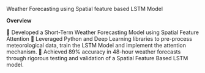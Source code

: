Weather Forecasting using Spatial feature based LSTM Model

**Overview**

 Developed a Short-Term Weather Forecasting Model using 
Spatial Feature Attention 
 Leveraged Python and Deep Learning libraries to pre-process 
meteorological data, train the LSTM Model and implement the 
attention mechanism. 
 Achieved 89% accuracy in 48-hour weather forecasts through 
rigorous testing and validation of a Spatial Feature Based LSTM 
model. 
